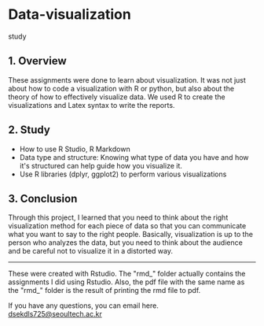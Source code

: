 # Data-visualization
study

## 1. Overview
These assignments were done to learn about visualization. It was not just about how to code a visualization with R or python, but also about the theory of how to effectively visualize data. We used R to create the visualizations and Latex syntax to write the reports.  

## 2. Study
- How to use R Studio, R Markdown  
- Data type and structure: Knowing what type of data you have and how it's structured can help guide how you visualize it.  
- Use R libraries (dplyr, ggplot2) to perform various visualizations  

## 3. Conclusion
Through this project, I learned that you need to think about the right visualization method for each piece of data so that you can communicate what you want to say to the right people. Basically, visualization is up to the person who analyzes the data, but you need to think about the audience and be careful not to visualize it in a distorted way.  

***
These were created with Rstudio. The "rmd_" folder actually contains the assignments I did using Rstudio. Also, the pdf file with the same name as the "rmd_" folder is the result of printing the rmd file to pdf.  

If you have any questions, you can email here.  
dsekdls725@seoultech.ac.kr  
